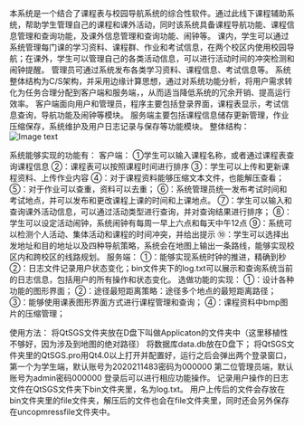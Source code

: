 本系统是一个结合了课程表与校园导航系统的综合性软件。通过此线下课程辅助系统，帮助学生管理自己的课程和课外活动，同时该系统具备课程导航功能、课程信息管理和查询功能，及课外信息管理和查询功能、闹钟等。
课内，学生可以通过系统管理每门课的学习资料、课程群、作业和考试信息，在两个校区内使用校园导航；在课外，学生可以管理自己的各类活动信息，可以进行活动时间的冲突检测和闹钟提醒。
管理员可通过系统发布各类学习资料、课程信息、考试信息等。
系统整体结构为C/S架构，并采用边缘计算思想，通过对系统功能分析，将用户需求转化为任务合理分配到客户端和服务端，，从而适当降低系统的冗余开销、提高运行效率。
客户端面向用户和管理员，程序主要包括登录界面，课程表显示，考试信息查询，导航功能及闹钟等模块。
服务端主要包括课程信息储存更新管理，作业压缩保存，系统维护及用户日志记录与保存等功能模块。
整体结构：
![Image text](https://raw.githubusercontent.com/mycakie/myBUPTdesign/main/DataStructure/%E6%9E%B6%E6%9E%84.png)


系统能够实现的功能有：
客户端：
①学生可以输入课程名称，或者通过课程表查询课程信息
②：课程表可以按照课程时间进行排序
③：学生可以上传和更新课程资料、上传作业内容
④：对于课程资料能够压缩文本文件，也能解压查看；
⑤：对于作业可以查重，资料可以去重；
⑥：系统管理员统一发布考试时间和考试地点，并可以发布和更改课程上课的时间和上课地点。
⑦：学生可以输入和查询课外活动信息，可以通过活动类型进行查询，并对查询结果进行排序；
⑧：学生可以设定活动闹钟，系统闹钟有每周一早上六点和每天中午12点
⑨：系统可以检测个人活动、集体活动和课程的时间冲突，并给出提示
⑩：学生可以选择出发地址和目的地址以及四种导航策略，系统会在地图上输出一条路线，能够实现校区内和跨校区的线路规划。
服务端：
①：能够实现系统时钟的推进，精确到秒
②：日志文件记录用户状态变化；bin文件夹下的log.txt可以展示和查询系统当前的日志信息，包括用户的所有操作和状态变化。
选做功能的实现：
①：设计各种功能的图形界面；
②：途径最短距离策略：途径多个地点的最短距离路径；
③：能够使用课表图形界面方式进行课程管理和查询；
④：课程资料中bmp图片的压缩管理；

使用方法：
将QtSGS文件夹放在D盘下叫做Applicaton的文件夹中（这里移植性不够好，因为涉及到地图的绝对路径）
将数据库data.db放在D盘下；
将QtSGS文件夹里的QtSGS.pro用Qt4.0以上打开并配置好，运行之后会弹出两个登录窗口，第一个为学生端，默认账号为2020211483密码为000000
第二位管理员端，默认账号为admin密码000000
登录后可以进行相应功能操作。
记录用户操作的日志文件在QtSGS文件夹下bin文件夹里，名为log.txt。
用户上传后的文件会存放在bin文件夹里的file文件夹，解压后的文件也会在file文件夹里，同时还会另外保存在uncopmressfile文件夹中。


